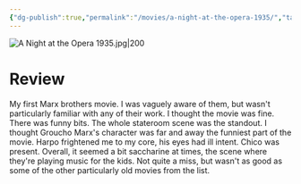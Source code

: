 ```yaml
---
{"dg-publish":true,"permalink":"/movies/a-night-at-the-opera-1935/","tags":["movies"],"created":"2023-12-04","updated":"2025-03-13"}
---
```



![A Night at the Opera 1935.jpg|200](/img/user/_sys/Attachments/A%20Night%20at%20the%20Opera%201935.jpg)

# Review

My first Marx brothers movie. I was vaguely aware of them, but wasn't particularly familiar with any of their work. I thought the movie was fine. There was funny bits. The whole stateroom scene was the standout. I thought Groucho Marx's character was far and away the funniest part of the movie. Harpo frightened me to my core, his eyes had ill intent. Chico was present. Overall, it seemed a bit saccharine at times, the scene where they're playing music for the kids. Not quite a miss, but wasn't as good as some of the other particularly old movies from the list.
